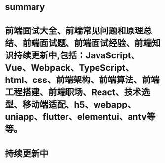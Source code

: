 # summary
# 前端面试大全、前端常见问题和原理总结、前端面试题、前端面试经验、前端知识持续更新中,包括：JavaScript、Vue、Webpack、TypeScript、html、css、前端架构、前端算法、前端工程搭建、前端职场、React、技术选型、移动端适配、h5、webapp、uniapp、flutter、elementui、antv等等。
# 持续更新中
